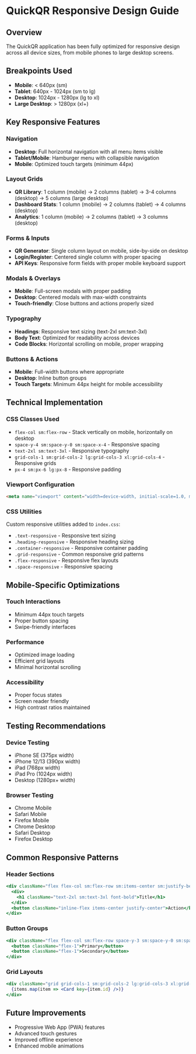# QuickQR Responsive Design Guide

## Overview
The QuickQR application has been fully optimized for responsive design across all device sizes, from mobile phones to large desktop screens.

## Breakpoints Used
- **Mobile**: < 640px (sm)
- **Tablet**: 640px - 1024px (sm to lg)
- **Desktop**: 1024px - 1280px (lg to xl)
- **Large Desktop**: > 1280px (xl+)

## Key Responsive Features

### Navigation
- **Desktop**: Full horizontal navigation with all menu items visible
- **Tablet/Mobile**: Hamburger menu with collapsible navigation
- **Mobile**: Optimized touch targets (minimum 44px)

### Layout Grids
- **QR Library**: 1 column (mobile) → 2 columns (tablet) → 3-4 columns (desktop) → 5 columns (large desktop)
- **Dashboard Stats**: 1 column (mobile) → 2 columns (tablet) → 4 columns (desktop)
- **Analytics**: 1 column (mobile) → 2 columns (tablet) → 3 columns (desktop)

### Forms & Inputs
- **QR Generator**: Single column layout on mobile, side-by-side on desktop
- **Login/Register**: Centered single column with proper spacing
- **API Keys**: Responsive form fields with proper mobile keyboard support

### Modals & Overlays
- **Mobile**: Full-screen modals with proper padding
- **Desktop**: Centered modals with max-width constraints
- **Touch-friendly**: Close buttons and actions properly sized

### Typography
- **Headings**: Responsive text sizing (text-2xl sm:text-3xl)
- **Body Text**: Optimized for readability across devices
- **Code Blocks**: Horizontal scrolling on mobile, proper wrapping

### Buttons & Actions
- **Mobile**: Full-width buttons where appropriate
- **Desktop**: Inline button groups
- **Touch Targets**: Minimum 44px height for mobile accessibility

## Technical Implementation

### CSS Classes Used
- `flex-col sm:flex-row` - Stack vertically on mobile, horizontally on desktop
- `space-y-4 sm:space-y-0 sm:space-x-4` - Responsive spacing
- `text-2xl sm:text-3xl` - Responsive typography
- `grid-cols-1 sm:grid-cols-2 lg:grid-cols-3 xl:grid-cols-4` - Responsive grids
- `px-4 sm:px-6 lg:px-8` - Responsive padding

### Viewport Configuration
```html
<meta name="viewport" content="width=device-width, initial-scale=1.0, maximum-scale=1.0, user-scalable=no" />
```

### CSS Utilities
Custom responsive utilities added to `index.css`:
- `.text-responsive` - Responsive text sizing
- `.heading-responsive` - Responsive heading sizing
- `.container-responsive` - Responsive container padding
- `.grid-responsive` - Common responsive grid patterns
- `.flex-responsive` - Responsive flex layouts
- `.space-responsive` - Responsive spacing

## Mobile-Specific Optimizations

### Touch Interactions
- Minimum 44px touch targets
- Proper button spacing
- Swipe-friendly interfaces

### Performance
- Optimized image loading
- Efficient grid layouts
- Minimal horizontal scrolling

### Accessibility
- Proper focus states
- Screen reader friendly
- High contrast ratios maintained

## Testing Recommendations

### Device Testing
- iPhone SE (375px width)
- iPhone 12/13 (390px width)
- iPad (768px width)
- iPad Pro (1024px width)
- Desktop (1280px+ width)

### Browser Testing
- Chrome Mobile
- Safari Mobile
- Firefox Mobile
- Chrome Desktop
- Safari Desktop
- Firefox Desktop

## Common Responsive Patterns

### Header Sections
```jsx
<div className="flex flex-col sm:flex-row sm:items-center sm:justify-between space-y-4 sm:space-y-0">
  <div>
    <h1 className="text-2xl sm:text-3xl font-bold">Title</h1>
  </div>
  <button className="inline-flex items-center justify-center">Action</button>
</div>
```

### Button Groups
```jsx
<div className="flex flex-col sm:flex-row space-y-3 sm:space-y-0 sm:space-x-3">
  <button className="flex-1">Primary</button>
  <button className="flex-1">Secondary</button>
</div>
```

### Grid Layouts
```jsx
<div className="grid grid-cols-1 sm:grid-cols-2 lg:grid-cols-3 xl:grid-cols-4 gap-4 sm:gap-6">
  {items.map(item => <Card key={item.id} />)}
</div>
```

## Future Improvements
- Progressive Web App (PWA) features
- Advanced touch gestures
- Improved offline experience
- Enhanced mobile animations